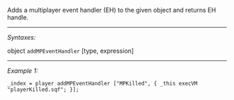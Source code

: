 Adds a multiplayer event handler (EH) to the given object and returns EH handle.


---
*Syntaxes:*

object `addMPEventHandler` [type, expression]

---
*Example 1:*

```sqf
_index = player addMPEventHandler ["MPKilled", { _this execVM "playerKilled.sqf"; }];
```